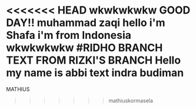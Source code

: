 <<<<<<< HEAD
wkwkwkwkw
GOOD DAY!!
muhammad zaqi
hello i'm Shafa
i'm from Indonesia
wkwkwkwkw
#RIDHO BRANCH
TEXT FROM RIZKI'S BRANCH
Hello my name is abbi
text indra budiman
=======
MATHIUS
>>>>>>> mathiuskormasela

